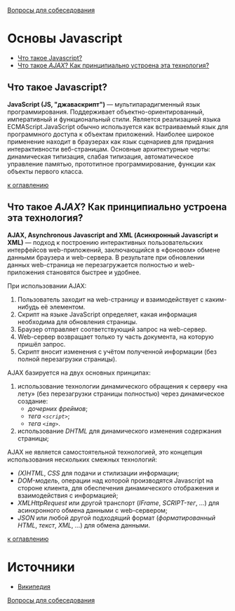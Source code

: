 [Вопросы для собеседования](README.md)

# Основы Javascript
+ [Что такое Javascript?](#что-такое-javascript)
+ [Что такое _AJAX_? Как принципиально устроена эта технология?](#что-такое-ajax-как-принципиально-устроена-эта-технология)

## Что такое Javascript?

__JavaScript (JS, "джаваскрипт")__ — мультипарадигменный язык программирования. Поддерживает объектно-ориентированный,
императивный и функциональный стили. Является реализацией языка ECMAScript.JavaScript обычно используется как
встраиваемый язык для программного доступа к объектам приложений. Наиболее широкое применение находит в браузерах как
язык сценариев для придания интерактивности веб-страницам. Основные архитектурные черты: динамическая типизация, слабая
типизация, автоматическое управление памятью, прототипное программирование, функции как объекты первого класса.

[к оглавлению](#Основы-Javascript)

## Что такое _AJAX_? Как принципиально устроена эта технология?

__AJAX, Asynchronous Javascript and XML (Асинхронный Javascript и XML)__ — подход к построению интерактивных
пользовательских интерфейсов web-приложений, заключающийся в «фоновом» обмене данными браузера и web-сервера. В
результате при обновлении данных web-страница не перезагружается полностью и web-приложения становятся быстрее и
удобнее.

При использовании AJAX:

1. Пользователь заходит на web-страницу и взаимодействует с каким-нибудь её элементом.
2. Скрипт на языке JavaScript определяет, какая информация необходима для обновления страницы.
3. Браузер отправляет соответствующий запрос на web-сервер.
4. Web-сервер возвращает только ту часть документа, на которую пришёл запрос.
5. Скрипт вносит изменения с учётом полученной информации (без полной перезагрузки страницы).

AJAX базируется на двух основных принципах:

1. использование технологии динамического обращения к серверу «на лету» (без перезагрузки страницы полностью) через динамическое создание:
    + _дочерних фреймов_;
    + _тега `<script>`_;
    + _тега `<img>`_.
2. использование _DHTML_ для динамического изменения содержания страницы;

AJAX не является самостоятельной технологией, это концепция использования нескольких смежных технологий:

+ _(X)HTML_, _CSS_ для подачи и стилизации информации;
+ _DOM-модель_, операции над которой производятся Javascript на стороне клиента, для обеспечения динамического отображения и взаимодействия с информацией;
+ _XMLHttpRequest_ или другой транспорт (_IFrame_, _SCRIPT-тег_, _..._) для асинхронного обмена данными с web-сервером;
+ _JSON_ или любой другой подходящий формат (_форматированный HTML_, _текст_, _XML_, _..._) для обмена данными.

[к оглавлению](#Основы-Javascript)

# Источники

+ [Википедия](https://ru.wikipedia.org/wiki/JavaScript)

[Вопросы для собеседования](README.md)
